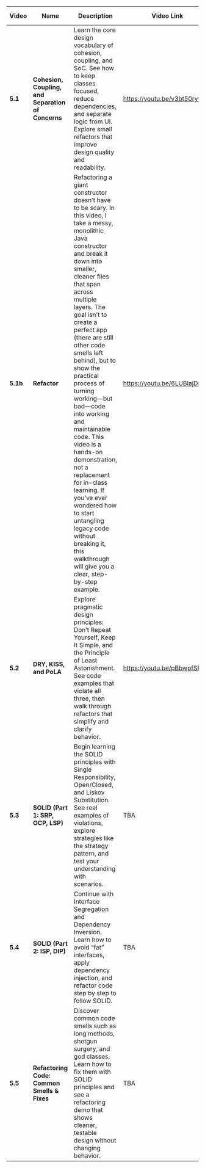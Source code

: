| Video   | Name                                               | Description                                                                                                                                                                                                                      | Video Link | Video Length |
| ------- | -------------------------------------------------- | -------------------------------------------------------------------------------------------------------------------------------------------------------------------------------------------------------------------------------- | ---------- | ------------ |
| **5.1**| **Cohesion, Coupling, and Separation of Concerns**| Learn the core design vocabulary of cohesion, coupling, and SoC. See how to keep classes focused, reduce dependencies, and separate logic from UI. Explore small refactors that improve design quality and readability.          | https://youtu.be/v3bt50ryv0E        | 00:26:13       |
| **5.1b**| **Refactor**| Refactoring a giant constructor doesn’t have to be scary. In this video, I take a messy, monolithic Java constructor and break it down into smaller, cleaner files that span across multiple layers. The goal isn’t to create a perfect app (there are still other code smells left behind), but to show the practical process of turning working—but bad—code into working and maintainable code. This video is a hands-on demonstration, not a replacement for in-class learning. If you’ve ever wondered how to start untangling legacy code without breaking it, this walkthrough will give you a clear, step-by-step example.         |https://youtu.be/6LUBIajDrTU| 00:23:39       |
| **5.2**| **DRY, KISS, and PoLA**                           | Explore pragmatic design principles: Don’t Repeat Yourself, Keep It Simple, and the Principle of Least Astonishment. See code examples that violate all three, then walk through refactors that simplify and clarify behavior.   |https://youtu.be/pBbwpfSFZes| 00:21:43       |
| **5.3**| **SOLID (Part 1: SRP, OCP, LSP)**                 | Begin learning the SOLID principles with Single Responsibility, Open/Closed, and Liskov Substitution. See real examples of violations, explore strategies like the strategy pattern, and test your understanding with scenarios. | TBA        | 00:00:00       |
| **5.4**| **SOLID (Part 2: ISP, DIP)**                      | Continue with Interface Segregation and Dependency Inversion. Learn how to avoid “fat” interfaces, apply dependency injection, and refactor code step by step to follow SOLID.                                                   | TBA        | 00:00:00       |
| **5.5**| **Refactoring Code: Common Smells & Fixes**       | Discover common code smells such as long methods, shotgun surgery, and god classes. Learn how to fix them with SOLID principles and see a refactoring demo that shows cleaner, testable design without changing behavior.        | TBA        | 00:00:00       |
